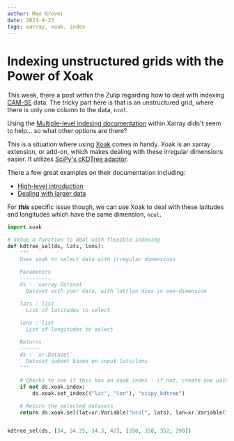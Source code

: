 ```yaml
---
author: Max Grover
date: 2021-4-23
tags: xarray, xoak, index
---
```


# Indexing unstructured grids with the Power of Xoak

This week, there a post within the Zulip regarding how to deal with indexing [CAM-SE](https://agupubs.onlinelibrary.wiley.com/doi/full/10.1029/2017MS001257) data. The tricky part here is that is an unstructured grid, where there is only one column to the data, `ncol`.

Using the [Multiple-level indexing documentation](http://xarray.pydata.org/en/stable/indexing.html#multi-level-indexing) within Xarray didn't seem to help... so what other options are there?

This is a situation where using [Xoak](https://xoak.readthedocs.io/en/latest/) comes in handy. Xoak is an xarray extension, or add-on, which makes dealing with these irregular dimensions easier. It utilizes [SciPy's cKDTree adaptor](https://docs.scipy.org/doc/scipy/reference/generated/scipy.spatial.cKDTree.html).

There a few great examples on their documentation including:

- [High-level introduction](https://xoak.readthedocs.io/en/latest/examples/introduction.html)
- [Dealing with larger data](https://xoak.readthedocs.io/en/latest/examples/dask_support.html)

For **_this_** specific issue though, we can use Xoak to deal with these latitudes and longitudes which have the same dimension, `ncol`.

```python
import xoak

# Setup a function to deal with flexible indexing
def kdtree_sel(ds, lats, lons):
    """
    Uses xoak to select data with irregular dimensions

    Parameters
    ----------
    ds : `xarray.Dataset`
      Dataset with your data, with lat/lon dims in one-dimension

    lats : list
      List of latitudes to select

    lons : list
      List of longitudes to select

    Returns
    -------
    ds : `xr.Dataset`
      Dataset subset based on input lats/lons
    """

    # Checks to see if this has an xoak index - if not, create one using the extension
    if not ds.xoak.index:
        ds.xoak.set_index(("lat", "lon"), "scipy_kdtree")

    # Return the selected datasets
    return ds.xoak.sel(lat=xr.Variable("ncol", lats), lon=xr.Variable("ncol", lons))


kdtree_sel(ds, [34, 34.25, 34.3, 42], [350, 350, 352, 290])
```
